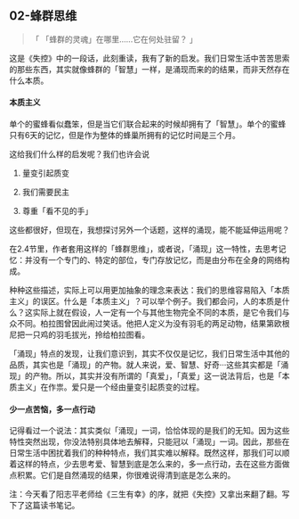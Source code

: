 ## 02-蜂群思维



> 「 「蜂群的灵魂」在哪里......它在何处驻留？ 」

这是《失控》中的一段话，此刻重读，我有了新的启发。我们日常生活中苦苦思索的那些东西，其实就像蜂群的「智慧」一样，是涌现而来的的结果，而非天然存在什么本质。

#### 本质主义

单个的蜜蜂看似蠢笨，但是当它们联合起来的时候却拥有了「智慧」。单个的蜜蜂只有6天的记忆，但是作为整体的蜂巢所拥有的记忆时间是三个月。

这给我们什么样的启发呢？我们也许会说

1. 量变引起质变
2. 我们需要民主

3. 尊重「看不见的手」



这些都很好，但现在，我想探讨另外一个话题，这样的涌现，能不能延伸运用呢？



在2.4节里，作者套用这样的「蜂群思维」，或者说，「涌现」这一特性，去思考记忆：并没有一个专门的、特定的部位，专门存放记忆，而是由分布在全身的网络构成。

种种这些描述，实际上可以用更加抽象的理念来表达：我们的思维容易陷入「本质主义」的误区。什么是「本质主义」？可以举个例子。我们都会问，人的本质是什么？这实际上就在假设，人一定有一个与其他生物完全不同的本质，是它令我们与众不同。柏拉图曾因此闹过笑话。他把人定义为没有羽毛的两足动物，结果第欧根尼把一只鸡的羽毛拔光，拎给柏拉图看。

「涌现」特点的发现，让我们意识到，其实不仅仅是记忆，我们日常生活中其他的品质，其实也是「涌现」的产物。就人来说，爱、智慧、好奇···这些其实都是「涌现」的产物。所以，其实并没有所谓的「真爱」，「真爱」这一说法背后，也是「本质主义」在作祟。爱只是一个经由量变引起质变的过程。

#### 少一点苦恼，多一点行动

记得看过一个说法：其实类似「涌现」一词，恰恰体现的是我们的无知。因为这些特性突然出现，你没法特别具体地去解释，只能冠以「涌现」一词。因此，那些在日常生活中困扰着我们的种种特点，我们其实难以解释。既然这样，那我们可以顺着这样的特点，少去思考爱、智慧到底是怎么来的，多一点行动，去在这些方面做点积累。它们是自然涌现的结果，你很难说得清到底是怎么来的。



注：今天看了阳志平老师给《三生有幸》的序，就把《失控》又拿出来翻了翻。写下了这篇读书笔记。









